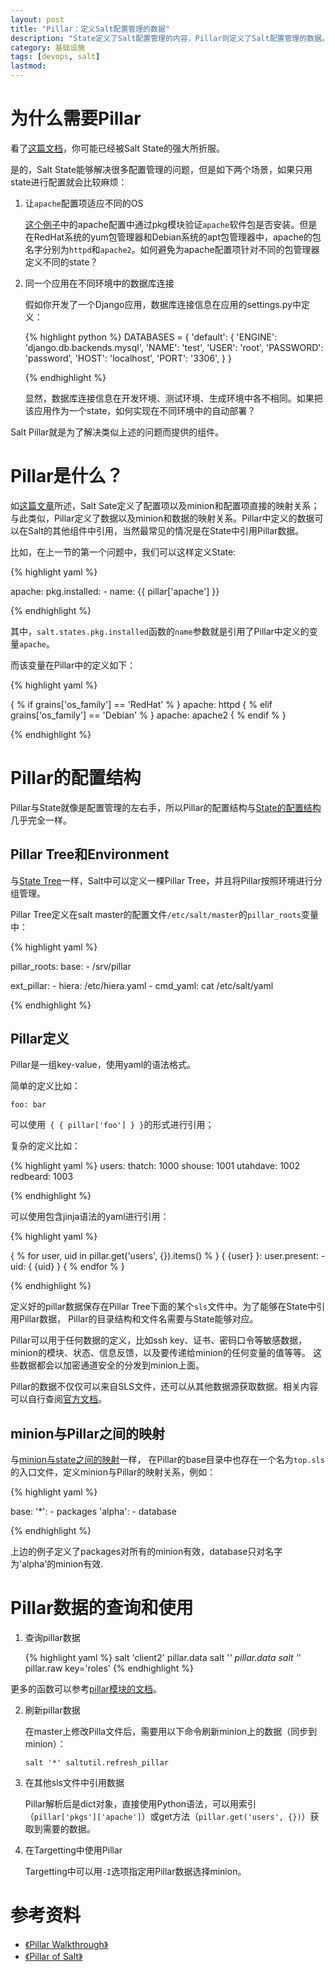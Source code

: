 ```yaml
---
layout: post
title: "Pillar：定义Salt配置管理的数据"
description: "State定义了Salt配置管理的内容，Pillar则定义了Salt配置管理的数据。Pillar使得同一个配置项在各个minion中可以使用不同的数据，从而不需要在State中定义大量的include, extend等关系。"
category: 基础设施
tags: [devops, salt]
lastmod: 
---
```


# 为什么需要Pillar

看了[这篇文档](/2013/06/30/salt_sls_sample.html)，你可能已经被Salt State的强大所折服。

是的，Salt State能够解决很多配置管理的问题，但是如下两个场景，如果只用state进行配置就会比较麻烦：

1. 让`apache`配置项适应不同的OS

   [这个例子](/2013/06/30/salt_sls_sample.html#menuIndex1)中的apache配置中通过pkg模块验证`apache`软件包是否安装。但是在RedHat系统的yum包管理器和Debian系统的apt包管理器中，apache的包名字分别为`httpd`和`apache2`。如何避免为apache配置项针对不同的包管理器定义不同的state？

2. 同一个应用在不同环境中的数据库连接

   假如你开发了一个Django应用，数据库连接信息在应用的settings.py中定义：

   {% highlight python %}
   DATABASES = {
    'default': {
        'ENGINE': 'django.db.backends.mysql',
        'NAME': 'test',
        'USER': 'root',
        'PASSWORD': 'password',
        'HOST': 'localhost',
        'PORT': '3306', 
    }
   }

   {% endhighlight %}

   显然，数据库连接信息在开发环境、测试环境、生成环境中各不相同。如果把该应用作为一个state，如何实现在不同环境中的自动部署？

Salt Pillar就是为了解决类似上述的问题而提供的组件。



# Pillar是什么？

如[这篇文章](/2013/07/02/salt_state_config_structure.html)所述，Salt Sate定义了配置项以及minion和配置项直接的映射关系；与此类似，Pillar定义了数据以及minion和数据的映射关系。Pillar中定义的数据可以在Salt的其他组件中引用，当然最常见的情况是在State中引用Pillar数据。

比如，在上一节的第一个问题中，我们可以这样定义State:

{% highlight yaml %}

  apache:
    pkg.installed:
      - name: {{ pillar['apache'] }}

{% endhighlight %}

其中，`salt.states.pkg.installed`函数的`name`参数就是引用了Pillar中定义的变量`apache`。

而该变量在Pillar中的定义如下：

{% highlight yaml %}

{ % if grains['os_family'] == 'RedHat' % }
apache: httpd
{ % elif grains['os_family'] == 'Debian' % }
apache: apache2
{ % endif % }

{% endhighlight %}


# Pillar的配置结构

Pillar与State就像是配置管理的左右手，所以Pillar的配置结构与[State的配置结构](/2013/07/02/salt_state_config_structure.html)几乎完全一样。

## Pillar Tree和Environment

与[State Tree](/2013/07/02/salt_state_config_structure.html#menuIndex0)一样，Salt中可以定义一棵Pillar Tree，并且将Pillar按照环境进行分组管理。

Pillar Tree定义在salt master的配置文件`/etc/salt/master`的`pillar_roots`变量中：

{% highlight yaml %}

 pillar_roots:
   base:
     - /srv/pillar
 
   ext_pillar:
     - hiera: /etc/hiera.yaml
     - cmd_yaml: cat /etc/salt/yaml

{% endhighlight %}

## Pillar定义

Pillar是一组key-value，使用yaml的语法格式。

简单的定义比如：

    foo: bar

可以使用` { { pillar['foo'] } }`的形式进行引用；

复杂的定义比如：

{% highlight yaml %}
users:
  thatch: 1000
  shouse: 1001
  utahdave: 1002
  redbeard: 1003  

{% endhighlight %}

可以使用包含jinja语法的yaml进行引用：

{% highlight yaml %}

 { % for user, uid in pillar.get('users', {}).items() % }
   { {user} }:
     user.present:
       - uid: { {uid} }
 { % endfor % }

{% endhighlight %}

定义好的pillar数据保存在Pillar Tree下面的某个`sls`文件中。为了能够在State中引用Pillar数据，
Pillar的目录结构和文件名需要与State能够对应。

Pillar可以用于任何数据的定义，比如ssh key、证书、密码口令等敏感数据，minion的模块、状态、信息反馈，以及要传递给minion的任何变量的值等等。
这些数据都会以加密通道安全的分发到minion上面。

Pillar的数据不仅仅可以来自SLS文件，还可以从其他数据源获取数据。相关内容可以自行查阅[官方文档](http://docs.saltstack.com/topics/pillar/index.html)。


## minion与Pillar之间的映射

与[minion与state之间的映射](/2013/07/02/salt_state_config_structure.html#menuIndex2)一样，
在Pillar的base目录中也存在一个名为`top.sls`的入口文件，定义minion与Pillar的映射关系，例如：

{% highlight yaml %}

base:
  '*':
    - packages
  'alpha':
    - database

{% endhighlight %}

上边的例子定义了packages对所有的minion有效，database只对名字为'alpha'的minion有效.



# Pillar数据的查询和使用

1. 查询pillar数据

   {% highlight yaml %}
    salt 'client2' pillar.data
    salt '*' pillar.data
    salt '*' pillar.raw key='roles'
   {% endhighlight %} 

更多的函数可以参考[pillar模块的文档](https://salt.readthedocs.org/en/latest/ref/modules/all/salt.modules.pillar.html)。

2. 刷新pillar数据

   在master上修改Pilla文件后，需要用以下命令刷新minion上的数据（同步到minion）：

       salt '*' saltutil.refresh_pillar


3. 在其他sls文件中引用数据

   Pillar解析后是dict对象，直接使用Python语法，可以用索引（`pillar['pkgs']['apache']`）或get方法（`pillar.get('users', {})`）获取到需要的数据。

4. 在Targetting中使用Pillar

   Targetting中可以用`-I`选项指定用Pillar数据选择minion。




# 参考资料

- [《Pillar Walkthrough》](http://docs.saltstack.com/topics/tutorials/pillar.html)
- [《Pillar of Salt》](http://docs.saltstack.com/topics/pillar/index.html)